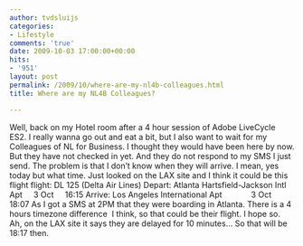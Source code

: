 ```yaml
---
author: tvdsluijs
categories:
- Lifestyle
comments: 'true'
date: 2009-10-03 17:00:00+00:00
hits:
- '951'
layout: post
permalink: /2009/10/where-are-my-nl4b-colleagues.html
title: Where are my NL4B Colleagues?

---
```

Well, back on my Hotel room after a 4 hour session of Adobe LiveCycle ES2. I really wanna go out and eat a bit, but I also want to wait for my Colleagues of NL for Business. I thought they would have been here by now. But they have not checked in yet. And they do not respond to my SMS I just send. <a name="more"></a> The problem is that I don’t know when they will arrive. I mean, yes today but what time. Just looked on the LAX site and I think it could be this flight flight: DL 125 (Delta Air Lines) Depart: Atlanta Hartsfield-Jackson Intl Apt     3 Oct     16:15 Arrive: Los Angeles International Apt             3 Oct      18:07 As I got a SMS at 2PM that they were boarding in Atlanta. There is a 4 hours timezone difference  I think, so that could be their flight. I hope so. Ah, on the LAX site it says they are delayed for 10 minutes… So that will be 18:17 then.